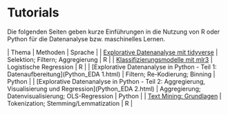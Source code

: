 # Tutorials

Die folgenden Seiten geben kurze Einführungen in die Nutzung von R oder Python für die Datenanalyse bzw. maschinelles Lernen.

| Thema | Methoden | Sprache |
| [Explorative Datenanalyse mit tidyverse](EDA.html) | Selektion; Filtern; Aggregierung | R |
| [Klassifizierungsmodelle mit mlr3](mlr3_klassifizierung_einfuehrung.html) | Logistische Regression | R |
| [Explorative Datenanalyse in Python - Teil 1: Datenaufbereitung](Python_EDA 1.html) | Filtern; Re-Kodierung; Binning | Python |
| [Explorative Datenanalyse in Python - Teil 2: Aggregierung, Visualisierung und Regression](Python_EDA 2.html) | Aggregierung; Datenvisualisierung; OLS-Regression | Python |
| [Text Mining: Grundlagen](tm_basics.html) | Tokenization; Stemming/Lemmatization | R |
